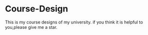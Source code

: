 # Course-Design
This is my course designs of my university. 
if you think it is helpful to you,please give me a star.
